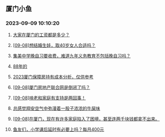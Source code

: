 ## 厦门小鱼 
### 2023-09-09 10:10:20

1. [大家在厦门的工资都是多少？](http://bbs.xmfish.com/read-htm-tid-18068309.html)

2. [[09-08]想结婚生娃，取40岁女人合适吗？](http://bbs.xmfish.com/read-htm-tid-18068364.html)

3. [集美中学晚自习要收费，难道九年义务教育不包括晚自习吗？](http://bbs.xmfish.com/read-htm-tid-18068426.html)

4. [88年的](http://bbs.xmfish.com/read-htm-tid-18068403.html)

5. [2023厦门保障房持有成本分析，仅供参考](http://bbs.xmfish.com/read-htm-tid-18068446.html)

6. [[09-08]厦门房地产联合网是倒闭了吗？](http://bbs.xmfish.com/read-htm-tid-18068527.html)

7. [[09-08]啃老和家庭有支持是两回事！](http://bbs.xmfish.com/read-htm-tid-18068422.html)

8. [总感觉翔安空气中弥漫着一股子浓浓的牛屎味](http://bbs.xmfish.com/read-htm-tid-18068481.html)

9. [[09-08]在厦门，现在有许多家庭陷入了困境，甚至连两千块钱都拿不出来。](http://bbs.xmfish.com/read-htm-tid-18068323.html)

10. [鱼友们，小学课后延时有必要上吗？每月400元](http://bbs.xmfish.com/read-htm-tid-18068474.html)


